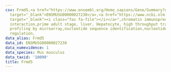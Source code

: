 ```yaml
---
csv: Frmd5,<a href="https://www.ensembl.org/Homo_sapiens/Gene/Summary?db=core;g=ENSMUSG00000027238"
  target="_blank">ENSMUSG00000027238</a>,<a href="https://www.ncbi.nlm.nih.gov/pubmed/23834426"
  target="_blank"><i class="fas fa-file"></i></a>",chromatin immunoprecipitation assay,direct
  interaction,prime adult stage, liver, Hepatocyte, high throughput transcription
  profiling by microarray,nucleotide sequence identification,nucleotide sequence identification,transcriptional
  regulation,
data_alias: Frmd5
data_id: ENSMUSG00000027238
data_numevidence: 1
data_species: Mus musculus
data_taxid: '10090'
title: Frmd5
---
```

